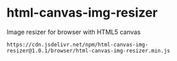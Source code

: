 # html-canvas-img-resizer
Image resizer for browser with HTML5 canvas

```
https://cdn.jsdelivr.net/npm/html-canvas-img-resizer@1.0.1/browser/html-canvas-img-resizer.min.js
```
